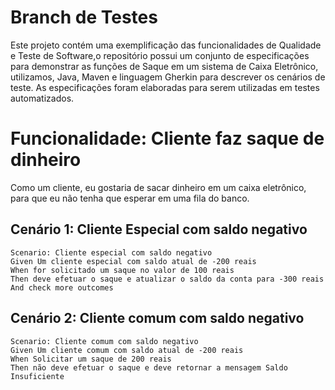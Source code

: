 # Branch de Testes 

Este projeto contém uma exemplificação das funcionalidades de Qualidade e Teste de Software,o repositório possui um conjunto de especificações para demonstrar as funções de Saque 
em um sistema de Caixa Eletrônico, utilizamos, Java, Maven e linguagem Gherkin para descrever os cenários de teste. As especificações foram elaboradas para serem utilizadas em testes automatizados.

# Funcionalidade: Cliente faz saque de dinheiro
Como um cliente, eu gostaria de sacar dinheiro em um caixa eletrônico, para que eu não tenha que esperar em uma fila do banco.

 ## Cenário 1: Cliente Especial com saldo negativo
    Scenario: Cliente especial com saldo negativo
    Given Um cliente especial com saldo atual de -200 reais
    When for solicitado um saque no valor de 100 reais
    Then deve efetuar o saque e atualizar o saldo da conta para -300 reais
    And check more outcomes
    
## Cenário 2: Cliente comum com saldo negativo
    Scenario: Cliente comum com saldo negativo
    Given Um cliente comum com saldo atual de -200 reais
    When Solicitar um saque de 200 reais
    Then não deve efetuar o saque e deve retornar a mensagem Saldo Insuficiente
